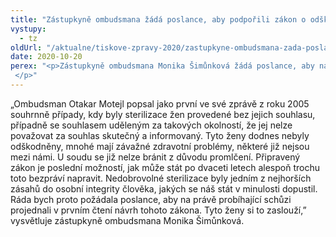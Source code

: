 ```yaml
---
title: "Zástupkyně ombudsmana žádá poslance, aby podpořili zákon o odškodnění nezákonně sterilizovaných žen"
vystupy:
  - tz
oldUrl: "/aktualne/tiskove-zpravy-2020/zastupkyne-ombudsmana-zada-poslance-aby-podporili-zakon-o-odskodneni-nezakonne-steriliz"
date: 2020-10-20
perex: "<p>Zástupkyně ombudsmana Monika Šimůnková žádá poslance, aby na právě probíhající 62. schůzi sněmovny, v 1. čtení, projednali a podpořili zákon o odškodnění nezákonně sterilizovaných žen. Návrh zákona již rok čeká na své projednání. Zákon je v tuto chvíli jedinou možností, jak se takto postižené ženy mohou domoci spravedlnosti, neboť na soud se již obrátit nemohou. Na toto bezpráví přitom poukazoval již ombudsman Otakar Motejl.  </p>"
---
```


<!-- imported from the old website -->

<p>„Ombudsman Otakar Motejl popsal jako první ve své zprávě z roku 2005 souhrnně případy, kdy byly sterilizace žen provedené bez jejich souhlasu, případně se souhlasem uděleným za takových okolností, že jej nelze považovat za souhlas skutečný a informovaný. Tyto ženy dodnes nebyly odškodněny, mnohé mají závažné zdravotní problémy, některé již nejsou mezi námi. U soudu se již nelze bránit z důvodu promlčení. Připravený zákon je poslední možností, jak může stát po dvaceti letech alespoň trochu toto bezpráví napravit. Nedobrovolné sterilizace byly jedním z nejhorších zásahů do osobní integrity člověka, jakých se náš stát v minulosti dopustil. Ráda bych proto požádala poslance, aby na právě probíhající schůzi projednali v prvním čtení návrh tohoto zákona. Tyto ženy si to zaslouží,” vysvětluje zástupkyně ombudsmana Monika Šimůnková. </p>
